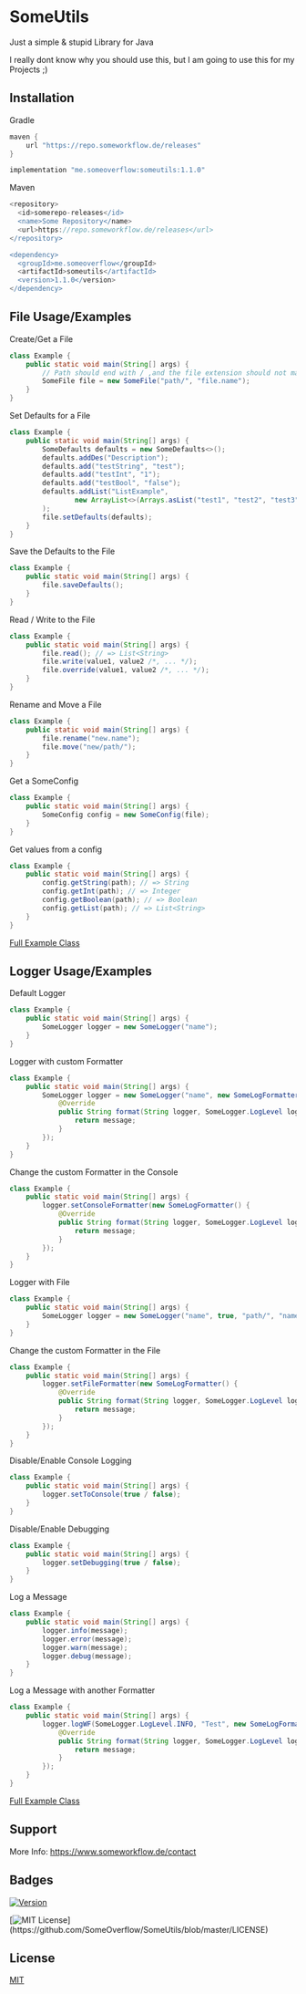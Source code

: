 # SomeUtils

Just a simple & stupid Library for Java

I really dont know why you should use this,
but I am going to use this for my Projects ;)

## Installation

Gradle
```gradle
maven {
    url "https://repo.someworkflow.de/releases"
}

implementation "me.someoverflow:someutils:1.1.0"
```

Maven
```gradle
<repository>
  <id>somerepo-releases</id>
  <name>Some Repository</name>
  <url>https://repo.someworkflow.de/releases</url>
</repository>

<dependency>
  <groupId>me.someoverflow</groupId>
  <artifactId>someutils</artifactId>
  <version>1.1.0</version>
</dependency>
```
    
## File Usage/Examples

Create/Get a File
```java
class Example {
    public static void main(String[] args) {
        // Path should end with / ,and the file extension should not matter
        SomeFile file = new SomeFile("path/", "file.name");
    }
}
```

Set Defaults for a File
```java
class Example {
    public static void main(String[] args) {
        SomeDefaults defaults = new SomeDefaults<>();
        defaults.addDes("Description");
        defaults.add("testString", "test");
        defaults.add("testInt", "1");
        defaults.add("testBool", "false");
        defaults.addList("ListExample",
                new ArrayList<>(Arrays.asList("test1", "test2", "test3", "bread", "tree"))
        );
        file.setDefaults(defaults);
    }
}
```

Save the Defaults to the File
```java
class Example {
    public static void main(String[] args) {
        file.saveDefaults();
    }
}
```

Read / Write to the File
```java
class Example {
    public static void main(String[] args) {
        file.read(); // => List<String>
        file.write(value1, value2 /*, ... */);
        file.override(value1, value2 /*, ... */);
    }
}
```

Rename and Move a File
```java
class Example {
    public static void main(String[] args) {
        file.rename("new.name");
        file.move("new/path/");
    }
}
```

Get a SomeConfig
```java
class Example {
    public static void main(String[] args) {
        SomeConfig config = new SomeConfig(file);
    }
}
```

Get values from a config
```java
class Example {
    public static void main(String[] args) {
        config.getString(path); // => String
        config.getInt(path); // => Integer
        config.getBoolean(path); // => Boolean
        config.getList(path); // => List<String>
    }
}
```

[Full Example Class](https://github.com/SomeOverflow/SomeUtils/blob/master/src/test/java/FileExample.java)
## Logger Usage/Examples

Default Logger
```java
class Example {
    public static void main(String[] args) {
        SomeLogger logger = new SomeLogger("name");
    }
}
```

Logger with custom Formatter
```java
class Example {
    public static void main(String[] args) {
        SomeLogger logger = new SomeLogger("name", new SomeLogFormatter() {
            @Override
            public String format(String logger, SomeLogger.LogLevel logLevel, String message) {
                return message;
            }
        });
    }
}
```

Change the custom Formatter in the Console
```java
class Example {
    public static void main(String[] args) {
        logger.setConsoleFormatter(new SomeLogFormatter() {
            @Override
            public String format(String logger, SomeLogger.LogLevel logLevel, String message) {
                return message;
            }
        });
    }
}
```

Logger with File
```java
class Example {
    public static void main(String[] args) {
        SomeLogger logger = new SomeLogger("name", true, "path/", "name.custom");
    }
}
```

Change the custom Formatter in the File
```java
class Example {
    public static void main(String[] args) {
        logger.setFileFormatter(new SomeLogFormatter() {
            @Override
            public String format(String logger, SomeLogger.LogLevel logLevel, String message) {
                return message;
            }
        });
    }
}
```

Disable/Enable Console Logging
```java
class Example {
    public static void main(String[] args) {
        logger.setToConsole(true / false);
    }
}
```

Disable/Enable Debugging
```java
class Example {
    public static void main(String[] args) {
        logger.setDebugging(true / false);
    }
}
```

Log a Message
```java
class Example {
    public static void main(String[] args) {
        logger.info(message);
        logger.error(message);
        logger.warn(message);
        logger.debug(message);
    }
}
```

Log a Message with another Formatter
```java
class Example {
    public static void main(String[] args) {
        logger.logWF(SomeLogger.LogLevel.INFO, "Test", new SomeLogFormatter() {
            @Override
            public String format(String logger, SomeLogger.LogLevel logLevel, String message) {
                return message;
            }
        });
    }
}
```

[Full Example Class](https://github.com/SomeOverflow/SomeUtils/blob/master/src/test/java/LogExample.java)

## Support

More Info: https://www.someworkflow.de/contact

## Badges

[![Version](https://repo.someworkflow.de/api/badge/latest/releases/me/someoverflow/someutils?color=40c14a&name=SomeUtils&prefix=v)](https://repo.someworkflow.de/#/snapshots/me/someoverflow/someutils)

[![MIT License](https://img.shields.io/apm/l/atomic-design-ui.svg?)](https://github.com/SomeOverflow/SomeUtils/blob/master/LICENSE)
## License

[MIT](https://choosealicense.com/licenses/mit/)

